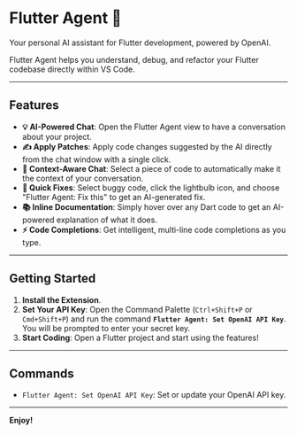 # Flutter Agent 🤖

Your personal AI assistant for Flutter development, powered by OpenAI.

Flutter Agent helps you understand, debug, and refactor your Flutter codebase directly within VS Code.

---

## Features

* **💡 AI-Powered Chat**: Open the Flutter Agent view to have a conversation about your project.
* **✍️ Apply Patches**: Apply code changes suggested by the AI directly from the chat window with a single click.
* **🎯 Context-Aware Chat**: Select a piece of code to automatically make it the context of your conversation.
* **🔧 Quick Fixes**: Select buggy code, click the lightbulb icon, and choose "Flutter Agent: Fix this" to get an AI-generated fix.
* **📚 Inline Documentation**: Simply hover over any Dart code to get an AI-powered explanation of what it does.
* **⚡ Code Completions**: Get intelligent, multi-line code completions as you type.

---

## Getting Started

1.  **Install the Extension**.
2.  **Set Your API Key**: Open the Command Palette (`Ctrl+Shift+P` or `Cmd+Shift+P`) and run the command **`Flutter Agent: Set OpenAI API Key`**. You will be prompted to enter your secret key.
3.  **Start Coding**: Open a Flutter project and start using the features!

---

## Commands

* `Flutter Agent: Set OpenAI API Key`: Set or update your OpenAI API key.

---

**Enjoy!**